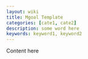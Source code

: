 ```yaml
---
layout: wiki
title: Mgoal Template
categories: [cate1, cate2]
description: some word here
keywords: keyword1, keyword2
---
```


Content here
